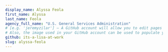 ```yaml
---
display_name: Alyssa Feola
first_name: Alyssa
last_name: Feola
agency_full_name: "U.S. General Services Administration"
# [e.g. 'jeremyzilar'] — A GitHub account will allow you to edit pages on Digital.gov.
# Also, the image used in your GitHub account can be used to populate your digital.gov profile photo.
github: its-a-lisa-at-work
slug: alyssa-feola
---
```

